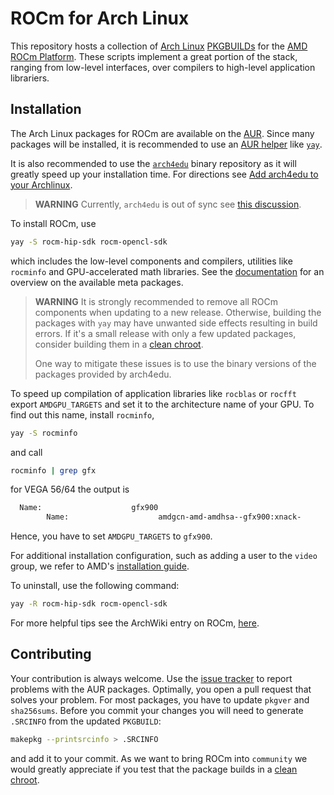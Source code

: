 # ROCm for Arch Linux
This repository hosts a collection of [Arch Linux](https://www.archlinux.org/) [PKGBUILDs](https://wiki.archlinux.org/index.php/PKGBUILD) for the [AMD ROCm Platform](https://rocmdocs.amd.com/en/latest/).
These scripts implement a great portion of the stack, ranging from low-level interfaces, over compilers to high-level application librariers.

## Installation
The Arch Linux packages for ROCm are available on the [AUR](https://wiki.archlinux.org/index.php/Arch_User_Repository).
Since many packages will be installed, it is recommended to use an [AUR helper](https://wiki.archlinux.org/index.php/AUR_helpers)
like [`yay`](https://aur.archlinux.org/packages/yay/).

It is also recommended to use the [`arch4edu`](https://wiki.archlinux.org/index.php/Unofficial_user_repositories#arch4edu) binary repository as it will
greatly speed up your installation time.
For directions see [Add arch4edu to your Archlinux](https://github.com/arch4edu/arch4edu/wiki/Add-arch4edu-to-your-Archlinux).
> **WARNING** Currently, `arch4edu` is out of sync see [this discussion](https://github.com/rocm-arch/rocm-arch/issues/642#issuecomment-1002910838).

To install ROCm, use
```bash
yay -S rocm-hip-sdk rocm-opencl-sdk
```
which includes the low-level components and compilers, utilities like `rocminfo` and GPU-accelerated math libraries. See the [documentation](https://rocmdocs.amd.com/en/latest/Installation_Guide/Installation_new.html#packages-in-rocm-programming-models) for an overview on the available meta packages.
> **WARNING** It is strongly recommended to remove all ROCm components when updating to a new release.
> Otherwise, building the packages with `yay` may have unwanted side effects resulting in build errors.
> If it's a small release with only a few updated packages, consider building them in a [clean chroot](https://wiki.archlinux.org/index.php/DeveloperWiki:Building_in_a_clean_chroot).
>
> One way to mitigate these issues is to use the binary versions of the packages provided by arch4edu.

To speed up compilation of application libraries like `rocblas` or `rocfft` export `AMDGPU_TARGETS`
and set it to the architecture name of your GPU. To find out this name, install `rocminfo`,
```bash
yay -S rocminfo
```
and call
```bash
rocminfo | grep gfx
```
for VEGA 56/64 the output is
```bash
  Name:                    gfx900
        Name:                    amdgcn-amd-amdhsa--gfx900:xnack-
```
Hence, you have to set `AMDGPU_TARGETS` to `gfx900`.

For additional installation configuration, such as adding a user to the `video`
group, we refer to AMD's [installation guide](https://rocmdocs.amd.com/en/latest/Installation_Guide/Installation-Guide.html).

To uninstall, use the following command:
```bash
yay -R rocm-hip-sdk rocm-opencl-sdk
```

For more helpful tips see the ArchWiki entry on ROCm, [here](https://wiki.archlinux.org/index.php/GPGPU#ROCm).

## Contributing
Your contribution is always welcome. Use the [issue tracker](https://github.com/rocm-arch/rocm-arch/issues) to report problems with the AUR packages.
Optimally, you open a pull request that solves your problem.
For most packages, you have to update `pkgver` and `sha256sums`. Before you commit your changes you will need to generate `.SRCINFO` from the updated `PKGBUILD`:
```bash
makepkg --printsrcinfo > .SRCINFO
```
and add it to your commit.
As we want to bring ROCm into `community` we would greatly appreciate if you test that the package builds in a [clean chroot](https://wiki.archlinux.org/index.php/DeveloperWiki:Building_in_a_clean_chroot).
